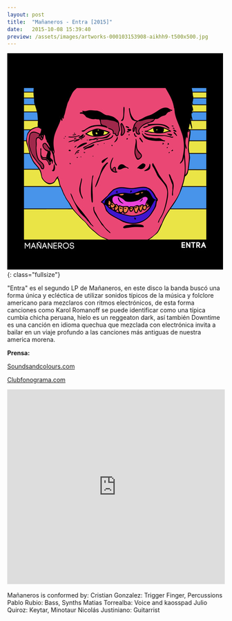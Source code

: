 ```yaml
---
layout: post
title:  "Mañaneros - Entra [2015]"
date:   2015-10-08 15:39:40
preview: /assets/images/artworks-000103153908-aikhh9-t500x500.jpg
---
```


![Picture 1](/assets/images/artworks-000103153908-aikhh9-t500x500.jpg){: class="fullsize"}

"Entra" es el segundo LP de Mañaneros, en este disco la banda buscó una forma única y ecléctica de utilizar sonidos típicos de la música y folclore americano para mezclaros con ritmos electrónicos, de esta forma canciones como Karol Romanoff se puede identificar como una típica cumbia chicha peruana, hielo es un reggeaton dark, así también Downtime es una canción en idioma quechua que mezclada con electrónica invita a bailar en un viaje profundo a las canciones más antiguas de nuestra america morena.

**Prensa:**

[Soundsandcolours.com](http://soundsandcolours.com/articles/chile/premiere-mananeros-karol-romanoff-interview-25794/)

[Clubfonograma.com](http://www.clubfonograma.com/2014/07/mananeros-vass.html)

<iframe width="100%" height="450" scrolling="no" frameborder="no" src="https://w.soundcloud.com/player/?url=https%3A//api.soundcloud.com/playlists/71740385&amp;auto_play=false&amp;hide_related=false&amp;show_comments=true&amp;show_user=true&amp;show_reposts=false&amp;visual=true"></iframe>

Mañaneros is conformed by:
Cristian Gonzalez: Trigger Finger, Percussions
Pablo Rubio: Bass, Synths
Matias Torrealba: Voice and kaosspad
Julio Quiroz: Keytar, Minotaur
Nicolás Justiniano: Guitarrist
